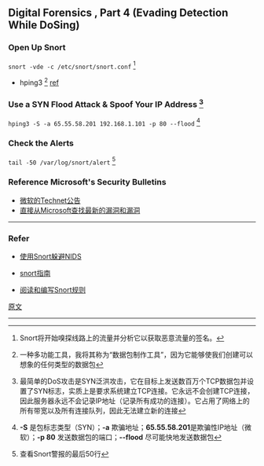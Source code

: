 ## Digital Forensics , Part 4 (Evading Detection While DoSing)

### Open Up Snort

`snort -vde -c /etc/snort/snort.conf` [^1]

- hping3 [^2]  [ref](https://null-byte.wonderhowto.com/how-to/hack-like-pro-conduct-active-reconnaissance-your-target-with-hping3-0148092/)

### Use a SYN Flood Attack & Spoof Your IP Address [^3]

`hping3 -S -a 65.55.58.201 192.168.1.101 -p 80 --flood` [^4]

### Check the Alerts

`tail -50 /var/log/snort/alert` [^5]

### Reference Microsoft's Security Bulletins

- [微软的Technet公告](http://technet.microsoft.com/en-us/security/bulletin/ms01-059)
- [直接从Microsoft查找最新的漏洞和漏洞](https://null-byte.wonderhowto.com/how-to/hack-like-pro-find-latest-exploits-and-vulnerabilities-directly-from-microsoft-0147354/)

---

### Refer

- [使用Snort躲避NIDS](https://null-byte.wonderhowto.com/how-to/hack-like-pro-evade-network-intrusion-detection-system-nids-using-snort-0148051/)

- [snort指南](../Snort/Snort1.md)

- [阅读和编写Snort规则](https://null-byte.wonderhowto.com/how-to/hack-like-pro-read-write-snort-rules-evade-nids-network-intrusion-detection-system-0148215/)

[原文](https://null-byte.wonderhowto.com/how-to/hack-like-pro-digital-forensics-for-aspiring-hacker-part-4-evading-detection-while-dosing-0150445/)

---

[^1]: Snort将开始嗅探线路上的流量并分析它以获取恶意流量的签名。
[^2]: 一种多功能工具，我将其称为“数据包制作工具”，因为它能够使我们创建可以想象的任何类型的数据包
[^3]: 最简单的DoS攻击是SYN泛洪攻击，它在目标上发送数百万个TCP数据包并设置了SYN标志，实质上是要求系统建立TCP连接。它永远不会创建TCP连接，因此服务器永远不会记录IP地址（记录所有成功的连接）。它占用了网络上的所有带宽以及所有连接队列，因此无法建立新的连接
[^4]: **-S** 是包标志类型（SYN）；**-a** 欺骗地址；**65.55.58.201**是欺骗性IP地址（微软）；**-p 80** 发送数据包的端口；**--flood** 尽可能快地发送数据包
[^5]: 查看Snort警报的最后50行